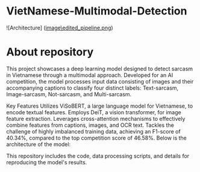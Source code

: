 # VietNamese-Multimodal-Detection
![Architecture] ([image\edited_pipeline.png](https://github.com/KinhNguyenVan/VietNamese-MultiModal-Sarcasm-Detection/blob/main/image/edited_pipeline.png))
# About repository
This project showcases a deep learning model designed to detect sarcasm in Vietnamese through a multimodal approach. Developed for an AI competition, the model processes input data consisting of images and their accompanying captions to classify four distinct labels: Text-sarcasm, Image-sarcasm, Not-sarcasm, and Multi-sarcasm.

Key Features
Utilizes ViSoBERT, a large language model for Vietnamese, to encode textual features.
Employs DeiT, a vision transformer, for image feature extraction.
Leverages cross-attention mechanisms to effectively combine features from captions, images, and OCR text.
Tackles the challenge of highly imbalanced training data, achieving an F1-score of 40.34%, compared to the top competition score of 46.58%.
Below is the architecture of the model:


This repository includes the code, data processing scripts, and details for reproducing the model's results.
